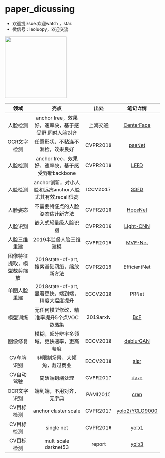 # paper_dicussing


+ 欢迎提issue.欢迎watch ，star.
+ 微信号：leoluopy，欢迎交流

<img width="200" height="200" src="https://github.com/leoluopy/paper_discussing/blob/master/wechat_id.jpeg"/>

|领域|亮点|出处|笔记详情|
|:----:|:----:|:----:|:----:|
|人脸检测|anchor free，效果好，速率快，基于感受野,同时人脸对齐|上海交通|[CenterFace](./body/CenterFace/CenFace.md)|
|OCR文字检测|任意形状，不粘连不漏检，效果良好| CVPR2019|[pseNet](./Textual/PSENet/PSENet.md)|
|人脸检测|anchor free，效果好，速率快，基于感受野新backbone|CVPR2019|[LFFD](./body/LFFD/LFFD.md)|
|人脸检测|anchor创新，对小人脸和远离anchor人脸尤其有效,recall很高|ICCV2017|[S3FD](./body/S3fd/S3fd.md)|
|人脸姿态|不需要特征点的人脸姿态估计新方法|CVPR2018|[HopeNet](./body/Hopenet/hopeNet.md)|
|人脸识别|嵌入式轻量级人脸识别|CVPR2016|[Light-CNN](./body/LightCNN/lightCNN.md)|
|人脸三维重建|2019半监督人脸三维建模|CVPR2019|[MVF-Net](./body/MVF-Net/mvfNet.md)|
|图像特征提取，模型裁剪缩放|2019state-of-art,搜索基础网络，缩放新方法|CVPR2019|[EfficientNet](./general/efficientNet/efficientNet.md)|
|单图人脸重建|2018state-of-art,显著更快，端到端，精度大幅度提升|ECCV2018|[PRNet](./body/PRNet/PRNet.md)|
|模型训练|无任何模型修改，精准率提升5个点VOC数据集|2019arxiv|[BoF](./general/BoF/bof.md)|
|图像修复|模糊，超分辨率多领域，更快速率，更高精度|ECCV2018|[deblurGAN](./GAN/deblurGAN/deblurGAN.md)|
|CV车牌识别|非限制场景，大倾角，超过商业|ECCV2018|[alpr](./ALPR/alpr.md)|
|CV自动驾驶|简洁端到端处理| CVPR2017|[dave](./DAVE/dave.md)|
|OCR文字识别|端到端，不用对齐，无字典| PAMI2015|[crnn](./Textual/CRNN/crnn.md)|
|CV目标检测|anchor cluster scale|CVPR2017|[yolo2/YOLO9000](https://github.com/leoluopy/paper_discussing/blob/master/yolo/yolo2/yolo2_discussing.md)|
|CV目标检测|single net|CVPR2016|[yolo1](https://github.com/leoluopy/paper_discussing/blob/master/yolo/yolo1/yolo1_discussing.md)|
|CV目标检测|multi scale darknet53|report|[yolo3](https://github.com/leoluopy/paper_discussing/blob/master/yolo/yolo3/yolo3_discussing.md)|



